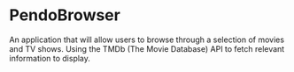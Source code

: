 # PendoBrowser
An application that will allow users to browse through a selection of movies and TV shows. Using the TMDb (The Movie Database) API to fetch relevant information to display.
